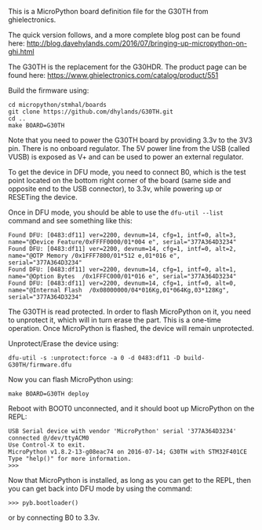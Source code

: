 This is a MicroPython board definition file for the G30TH from ghielectronics.

The quick version follows, and a more complete blog post can be found here:
http://blog.davehylands.com/2016/07/bringing-up-micropython-on-ghi.html

The G30TH is the replacement for the G30HDR. The product page can be found here:
https://www.ghielectronics.com/catalog/product/551

Build the firmware using:
```
cd micropython/stmhal/boards
git clone https://github.com/dhylands/G30TH.git
cd ..
make BOARD=G30TH
```

Note that you need to power the G30TH board by providing 3.3v to the 3V3 pin.
There is no onboard regulator. The 5V power line from the USB (called VUSB) is
exposed as V+ and can be used to power an external regulator.

To get the device in DFU mode, you need to connect B0, which is the test
point located on the bottom right corner of the board (same side and opposite end
to the USB connector), to 3.3v, while powering up or RESETing the device.

Once in DFU mode, you should be able to use the ```dfu-util --list``` command and see
something like this:
```
Found DFU: [0483:df11] ver=2200, devnum=14, cfg=1, intf=0, alt=3, name="@Device Feature/0xFFFF0000/01*004 e", serial="377A364D3234"
Found DFU: [0483:df11] ver=2200, devnum=14, cfg=1, intf=0, alt=2, name="@OTP Memory /0x1FFF7800/01*512 e,01*016 e", serial="377A364D3234"
Found DFU: [0483:df11] ver=2200, devnum=14, cfg=1, intf=0, alt=1, name="@Option Bytes  /0x1FFFC000/01*016 e", serial="377A364D3234"
Found DFU: [0483:df11] ver=2200, devnum=14, cfg=1, intf=0, alt=0, name="@Internal Flash  /0x08000000/04*016Kg,01*064Kg,03*128Kg", serial="377A364D3234"
```

The G30TH is read protected. In order to flash MicroPython on it, you need
to unprotect it, which will in turn erase the part. This is a one-time
operation. Once MicroPython is flashed, the device will remain unprotected.

Unprotect/Erase the device using:
```
dfu-util -s :unprotect:force -a 0 -d 0483:df11 -D build-G30TH/firmware.dfu
```

Now you can flash MicroPython using:
```
make BOARD=G30TH deploy
```

Reboot with BOOT0 unconnected, and it should boot up MicroPython on the REPL:
```
USB Serial device with vendor 'MicroPython' serial '377A364D3234' connected @/dev/ttyACM0
Use Control-X to exit.
MicroPython v1.8.2-13-g08eac74 on 2016-07-14; G30TH with STM32F401CE
Type "help()" for more information.
>>> 
```

Now that MicroPython is installed, as long as you can get to the REPL, then you
can get back into DFU mode by using the command:
```
>>> pyb.bootloader()
```
or by connecting B0 to 3.3v.

